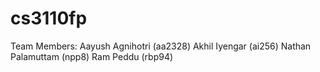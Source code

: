 # cs3110fp

Team Members:
Aayush Agnihotri (aa2328)
Akhil Iyengar (ai256)
Nathan Palamuttam (npp8)
Ram Peddu (rbp94)
